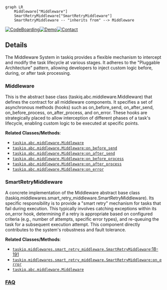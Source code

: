 ```mermaid
graph LR
    Middleware["Middleware"]
    SmartRetryMiddleware["SmartRetryMiddleware"]
    SmartRetryMiddleware -- "inherits from" --> Middleware
```

[![CodeBoarding](https://img.shields.io/badge/Generated%20by-CodeBoarding-9cf?style=flat-square)](https://github.com/CodeBoarding/GeneratedOnBoardings)[![Demo](https://img.shields.io/badge/Try%20our-Demo-blue?style=flat-square)](https://www.codeboarding.org/demo)[![Contact](https://img.shields.io/badge/Contact%20us%20-%20contact@codeboarding.org-lightgrey?style=flat-square)](mailto:contact@codeboarding.org)

## Details

The Middleware System in taskiq provides a flexible mechanism to intercept and modify the task lifecycle at various stages. It adheres to the "Pluggable Architecture" pattern, allowing developers to inject custom logic before, during, or after task processing.

### Middleware
This is the abstract base class (taskiq.abc.middleware.Middleware) that defines the contract for all middleware components. It specifies a set of asynchronous methods (hooks) such as on_before_send, on_after_send, on_before_process, on_after_process, and on_error. These hooks are strategically placed to allow interception of different phases of a task's lifecycle, enabling custom logic to be executed at specific points.


**Related Classes/Methods**:

- <a href="https://github.com/taskiq-python/taskiq/blob/master/taskiq/abc/middleware.py" target="_blank" rel="noopener noreferrer">`taskiq.abc.middleware.Middleware`</a>
- <a href="https://github.com/taskiq-python/taskiq/blob/master/taskiq/abc/middleware.py" target="_blank" rel="noopener noreferrer">`taskiq.abc.middleware.Middleware:on_before_send`</a>
- <a href="https://github.com/taskiq-python/taskiq/blob/master/taskiq/abc/middleware.py" target="_blank" rel="noopener noreferrer">`taskiq.abc.middleware.Middleware:on_after_send`</a>
- <a href="https://github.com/taskiq-python/taskiq/blob/master/taskiq/abc/middleware.py" target="_blank" rel="noopener noreferrer">`taskiq.abc.middleware.Middleware:on_before_process`</a>
- <a href="https://github.com/taskiq-python/taskiq/blob/master/taskiq/abc/middleware.py" target="_blank" rel="noopener noreferrer">`taskiq.abc.middleware.Middleware:on_after_process`</a>
- <a href="https://github.com/taskiq-python/taskiq/blob/master/taskiq/abc/middleware.py" target="_blank" rel="noopener noreferrer">`taskiq.abc.middleware.Middleware:on_error`</a>


### SmartRetryMiddleware
A concrete implementation of the Middleware abstract base class (taskiq.middlewares.smart_retry_middleware.SmartRetryMiddleware). Its specific responsibility is to provide a "smart retry" mechanism for tasks that fail during execution. This typically involves catching exceptions within its on_error hook, determining if a retry is appropriate based on configured criteria (e.g., number of attempts, specific error types), and re-queuing the task for a subsequent execution attempt. This component directly contributes to the system's robustness and fault tolerance.


**Related Classes/Methods**:

- <a href="https://github.com/taskiq-python/taskiq/blob/master/taskiq/middlewares/smart_retry_middleware.py#L18-L191" target="_blank" rel="noopener noreferrer">`taskiq.middlewares.smart_retry_middleware.SmartRetryMiddleware`:18-191</a>
- <a href="https://github.com/taskiq-python/taskiq/blob/master/taskiq/middlewares/smart_retry_middleware.py" target="_blank" rel="noopener noreferrer">`taskiq.middlewares.smart_retry_middleware.SmartRetryMiddleware:on_error`</a>
- <a href="https://github.com/taskiq-python/taskiq/blob/master/taskiq/abc/middleware.py" target="_blank" rel="noopener noreferrer">`taskiq.abc.middleware.Middleware`</a>




### [FAQ](https://github.com/CodeBoarding/GeneratedOnBoardings/tree/main?tab=readme-ov-file#faq)